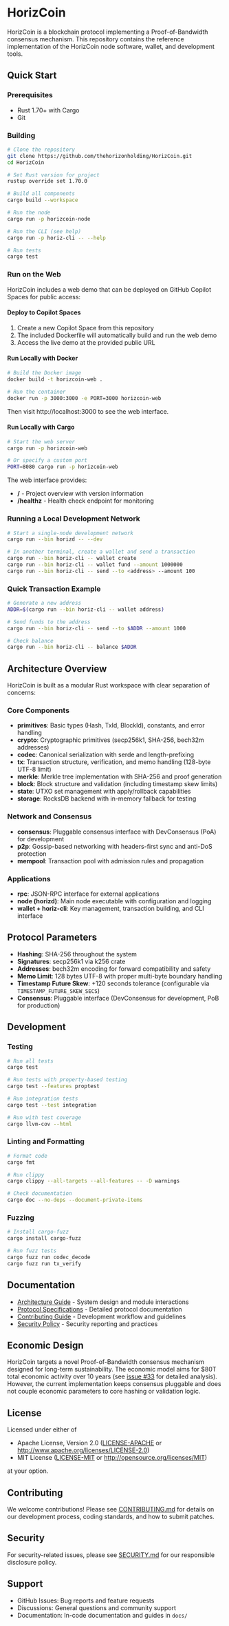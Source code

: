 # HorizCoin

HorizCoin is a blockchain protocol implementing a Proof-of-Bandwidth consensus mechanism. This repository contains the reference implementation of the HorizCoin node software, wallet, and development tools.

## Quick Start

### Prerequisites

- Rust 1.70+ with Cargo
- Git

### Building

```bash
# Clone the repository
git clone https://github.com/thehorizonholding/HorizCoin.git
cd HorizCoin

# Set Rust version for project
rustup override set 1.70.0

# Build all components
cargo build --workspace

# Run the node
cargo run -p horizcoin-node

# Run the CLI (see help)
cargo run -p horiz-cli -- --help

# Run tests
cargo test
```

### Run on the Web

HorizCoin includes a web demo that can be deployed on GitHub Copilot Spaces for public access:

#### Deploy to Copilot Spaces

1. Create a new Copilot Space from this repository
2. The included Dockerfile will automatically build and run the web demo
3. Access the live demo at the provided public URL

#### Run Locally with Docker

```bash
# Build the Docker image
docker build -t horizcoin-web .

# Run the container
docker run -p 3000:3000 -e PORT=3000 horizcoin-web
```

Then visit http://localhost:3000 to see the web interface.

#### Run Locally with Cargo

```bash
# Start the web server
cargo run -p horizcoin-web

# Or specify a custom port
PORT=8080 cargo run -p horizcoin-web
```

The web interface provides:
- **/** - Project overview with version information
- **/healthz** - Health check endpoint for monitoring

### Running a Local Development Network

```bash
# Start a single-node development network
cargo run --bin horizd -- --dev

# In another terminal, create a wallet and send a transaction
cargo run --bin horiz-cli -- wallet create
cargo run --bin horiz-cli -- wallet fund --amount 1000000
cargo run --bin horiz-cli -- send --to <address> --amount 100
```

### Quick Transaction Example

```bash
# Generate a new address
ADDR=$(cargo run --bin horiz-cli -- wallet address)

# Send funds to the address
cargo run --bin horiz-cli -- send --to $ADDR --amount 1000

# Check balance
cargo run --bin horiz-cli -- balance $ADDR
```

## Architecture Overview

HorizCoin is built as a modular Rust workspace with clear separation of concerns:

### Core Components

- **primitives**: Basic types (Hash, TxId, BlockId), constants, and error handling
- **crypto**: Cryptographic primitives (secp256k1, SHA-256, bech32m addresses)
- **codec**: Canonical serialization with serde and length-prefixing
- **tx**: Transaction structure, verification, and memo handling (128-byte UTF-8 limit)
- **merkle**: Merkle tree implementation with SHA-256 and proof generation
- **block**: Block structure and validation (including timestamp skew limits)
- **state**: UTXO set management with apply/rollback capabilities
- **storage**: RocksDB backend with in-memory fallback for testing

### Network and Consensus

- **consensus**: Pluggable consensus interface with DevConsensus (PoA) for development
- **p2p**: Gossip-based networking with headers-first sync and anti-DoS protection
- **mempool**: Transaction pool with admission rules and propagation

### Applications

- **rpc**: JSON-RPC interface for external applications
- **node (horizd)**: Main node executable with configuration and logging
- **wallet + horiz-cli**: Key management, transaction building, and CLI interface

## Protocol Parameters

- **Hashing**: SHA-256 throughout the system
- **Signatures**: secp256k1 via k256 crate
- **Addresses**: bech32m encoding for forward compatibility and safety
- **Memo Limit**: 128 bytes UTF-8 with proper multi-byte boundary handling
- **Timestamp Future Skew**: +120 seconds tolerance (configurable via `TIMESTAMP_FUTURE_SKEW_SECS`)
- **Consensus**: Pluggable interface (DevConsensus for development, PoB for production)

## Development

### Testing

```bash
# Run all tests
cargo test

# Run tests with property-based testing
cargo test --features proptest

# Run integration tests
cargo test --test integration

# Run with test coverage
cargo llvm-cov --html
```

### Linting and Formatting

```bash
# Format code
cargo fmt

# Run clippy
cargo clippy --all-targets --all-features -- -D warnings

# Check documentation
cargo doc --no-deps --document-private-items
```

### Fuzzing

```bash
# Install cargo-fuzz
cargo install cargo-fuzz

# Run fuzz tests
cargo fuzz run codec_decode
cargo fuzz run tx_verify
```

## Documentation

- [Architecture Guide](docs/architecture.md) - System design and module interactions
- [Protocol Specifications](docs/protocol/) - Detailed protocol documentation
- [Contributing Guide](CONTRIBUTING.md) - Development workflow and guidelines
- [Security Policy](SECURITY.md) - Security reporting and practices

## Economic Design

HorizCoin targets a novel Proof-of-Bandwidth consensus mechanism designed for long-term sustainability. The economic model aims for $80T total economic activity over 10 years (see [issue #33](https://github.com/thehorizonholding/HorizCoin/issues/33) for detailed analysis). However, the current implementation keeps consensus pluggable and does not couple economic parameters to core hashing or validation logic.

## License

Licensed under either of

- Apache License, Version 2.0 ([LICENSE-APACHE](LICENSE-APACHE) or http://www.apache.org/licenses/LICENSE-2.0)
- MIT License ([LICENSE-MIT](LICENSE-MIT) or http://opensource.org/licenses/MIT)

at your option.

## Contributing

We welcome contributions! Please see [CONTRIBUTING.md](CONTRIBUTING.md) for details on our development process, coding standards, and how to submit patches.

## Security

For security-related issues, please see [SECURITY.md](SECURITY.md) for our responsible disclosure policy.

## Support

- GitHub Issues: Bug reports and feature requests
- Discussions: General questions and community support
- Documentation: In-code documentation and guides in `docs/`
